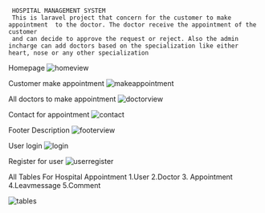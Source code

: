 

     HOSPITAL MANAGEMENT SYSTEM
     This is laravel project that concern for the customer to make appointment  to the doctor. The doctor receive the appointment of the customer
     and can decide to approve the request or reject. Also the admin incharge can add doctors based on the specialization like either heart, nose or any other specialization

Homepage
![homeview](https://github.com/FROLIANI/Hospital/assets/84269100/2c841f0c-63c8-472d-a628-2767308511d0)

Customer make appointment
![makeappointment](https://github.com/FROLIANI/Hospital/assets/84269100/86949259-b28d-43c8-aef1-d681cf0dd717)

All doctors to make appointment
![doctorview](https://github.com/FROLIANI/Hospital/assets/84269100/03695fad-0bdc-4a68-8c43-6e69b723fdfe)

Contact for appointment
![contact](https://github.com/FROLIANI/Hospital/assets/84269100/b743844b-443b-41d6-8eab-956e982a604a)

Footer Description
![footerview](https://github.com/FROLIANI/Hospital/assets/84269100/cc9f8cb3-d977-4837-acf7-fdd11031df7a)

User login
![login](https://github.com/FROLIANI/Hospital/assets/84269100/9a9ee32a-231f-412f-b64c-4beb7f0ed080)

Register for user
![userregister](https://github.com/FROLIANI/Hospital/assets/84269100/9e839b94-e6f1-401d-b547-af4e9968371d)

All Tables For Hospital Appointment
1.User
2.Doctor
3. Appointment
4.Leavmessage
5.Comment

![tables](https://github.com/FROLIANI/Hospital/assets/84269100/29797fcd-1c0c-4d9e-a11c-d564c33ce5cd)








 




     

     





